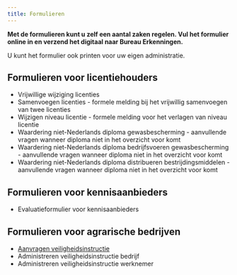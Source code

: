 ```yaml
---
title: Formulieren
---
```

**Met de formulieren kunt u zelf een aantal zaken regelen. Vul het formulier online in en verzend het digitaal naar Bureau Erkenningen.**

U kunt het formulier ook printen voor uw eigen administratie.

## Formulieren voor licentiehouders

* Vrijwillige wijziging licenties
* Samenvoegen licenties - formele melding bij het vrijwillig samenvoegen van twee licenties
* Wijzigen niveau licentie - formele melding voor het verlagen van niveau licentie
* Waardering niet-Nederlands diploma gewasbescherming - aanvullende vragen wanneer diploma niet in het overzicht voor komt
* Waardering niet-Nederlands diploma bedrijfsvoeren gewasbescherming - aanvullende vragen wanneer diploma niet in het overzicht voor komt
* Waardering niet-Nederlands diploma distribueren bestrijdingsmiddelen - aanvullende vragen wanneer diploma niet in het overzicht voor komt

## Formulieren voor kennisaanbieders

* Evaluatieformulier voor kennisaanbieders

## Formulieren voor agrarische bedrijven

* [Aanvragen veiligheidsinstructie](https://adviseren.erkenningen.nl/Default.aspx?tabid=202)
* Administreren veiligheidsinstructie bedrijf
* Administreren veiligheidsinstructie werknemer
